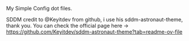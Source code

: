 My Simple Config dot files.

SDDM credit to @Keyitdev from github, i use his sddm-astronaut-theme, thank you. You can check the official page here -> https://github.com/Keyitdev/sddm-astronaut-theme?tab=readme-ov-file
